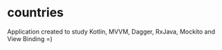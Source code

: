 # countries
 Application created to study Kotlin, MVVM, Dagger, RxJava, Mockito and View Binding =)
